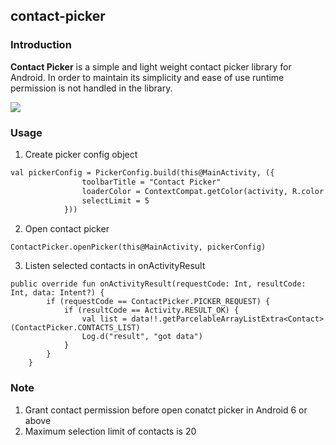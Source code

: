 ## contact-picker

### Introduction

**Contact Picker** is a simple and light weight contact picker library for Android. In order to maintain its simplicity and ease of use runtime permission is not handled in the library.

![](contact_picker_gif.gif)

### Usage

1. Create picker config object

```markdown
val pickerConfig = PickerConfig.build(this@MainActivity, ({
                toolbarTitle = "Contact Picker"
                loaderColor = ContextCompat.getColor(activity, R.color.colorPrimaryDark)
                selectLimit = 5
            }))
```

2. Open contact picker

```
ContactPicker.openPicker(this@MainActivity, pickerConfig)
```

3. Listen selected contacts in onActivityResult

```
public override fun onActivityResult(requestCode: Int, resultCode: Int, data: Intent?) {
        if (requestCode == ContactPicker.PICKER_REQUEST) {
            if (resultCode == Activity.RESULT_OK) {
                val list = data!!.getParcelableArrayListExtra<Contact>(ContactPicker.CONTACTS_LIST)
                Log.d("result", "got data")
            }
        }
    }
```

### Note

1. Grant contact permission before open conatct picker in Android 6 or above
2. Maximum selection limit of contacts is 20


